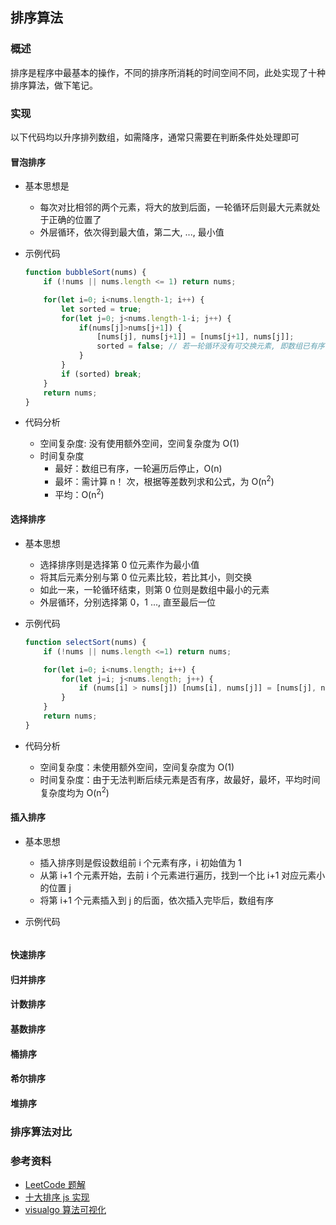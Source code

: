 ## 排序算法

### 概述
排序是程序中最基本的操作，不同的排序所消耗的时间空间不同，此处实现了十种排序算法，做下笔记。

### 实现
以下代码均以升序排列数组，如需降序，通常只需要在判断条件处处理即可

#### 冒泡排序

* 基本思想是 
	* 每次对比相邻的两个元素，将大的放到后面，一轮循环后则最大元素就处于正确的位置了
	* 外层循环，依次得到最大值，第二大, ..., 最小值
* 示例代码

	```js
	function bubbleSort(nums) {
		if (!nums || nums.length <= 1) return nums;
	
		for(let i=0; i<nums.length-1; i++) {
			let sorted = true; 
			for(let j=0; j<nums.length-1-i; j++) {
				if(nums[j]>nums[j+1]) {
					[nums[j], nums[j+1]] = [nums[j+1], nums[j]];
					sorted = false; // 若一轮循环没有可交换元素, 即数组已有序, 则不需要后续遍历了
				}
			}
			if (sorted) break;
		}
		return nums;
	}
	```
* 代码分析
	* 空间复杂度: 没有使用额外空间，空间复杂度为 O(1)
	* 时间复杂度
		* 最好：数组已有序，一轮遍历后停止，O(n)
		* 最坏：需计算 n！ 次，根据等差数列求和公式，为 O(n<sup>2</sup>)
		* 平均：O(n<sup>2</sup>)

#### 选择排序
* 基本思想
	* 选择排序则是选择第 0 位元素作为最小值
	* 将其后元素分别与第 0 位元素比较，若比其小，则交换
	* 如此一来，一轮循环结束，则第 0 位则是数组中最小的元素
	* 外层循环，分别选择第 0，1 ..., 直至最后一位
* 示例代码
	
	```js
	function selectSort(nums) {
		if (!nums || nums.length <=1) return nums;
	
		for(let i=0; i<nums.length; i++) {
			for(let j=i; j<nums.length; j++) {
				if (nums[i] > nums[j]) [nums[i], nums[j]] = [nums[j], nums[i]];
			}
		}
		return nums;
	}
	```
* 代码分析
	* 空间复杂度：未使用额外空间，空间复杂度为 O(1)
	* 时间复杂度：由于无法判断后续元素是否有序，故最好，最坏，平均时间复杂度均为 O(n<sup>2</sup>)

#### 插入排序
* 基本思想
	* 插入排序则是假设数组前 i 个元素有序，i 初始值为 1
	* 从第 i+1 个元素开始，去前 i 个元素进行遍历，找到一个比 i+1 对应元素小的位置 j
	* 将第 i+1 个元素插入到 j 的后面，依次插入完毕后，数组有序
* 示例代码

	```js
	```

#### 快速排序

#### 归并排序

#### 计数排序

#### 基数排序

#### 桶排序

#### 希尔排序

#### 堆排序


### 排序算法对比


### 参考资料
* [LeetCode 题解](https://leetcode-cn.com/problems/sort-an-array/)
* [十大排序 js 实现](https://github.com/DangoSky/algorithm/tree/master/Algorithm-notes)
* [visualgo 算法可视化](https://visualgo.net/en/sorting)
